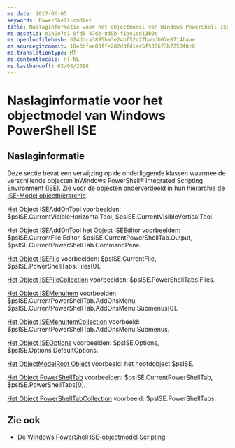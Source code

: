 ```yaml
---
ms.date: 2017-06-05
keywords: PowerShell-cmdlet
title: Naslaginformatie voor het objectmodel van Windows PowerShell ISE
ms.assetid: e1a9e7d1-0fd5-47de-8d9b-f1be1ed13b0c
ms.openlocfilehash: 624ddca3895ba3e24bf52a27babdb07e8714baae
ms.sourcegitcommit: 18e3bfae83ffe282d3fd1a45f5386f3b7250f0c0
ms.translationtype: MT
ms.contentlocale: nl-NL
ms.lasthandoff: 02/08/2018
---
```

# <a name="windows-powershell-ise-object-model-reference"></a>Naslaginformatie voor het objectmodel van Windows PowerShell ISE
  
## <a name="object-model-reference"></a>Naslaginformatie
 Deze sectie bevat een verwijzing op de onderliggende klassen waarmee de verschillende objecten inWindows PowerShell® Integrated Scripting Environment (ISE). Zie voor de objecten onderverdeeld in hun hiërarchie [de ISE-Model objecthiërarchie](The-ISE-Object-Model-Hierarchy.md).

 [Het Object ISEAddOnTool](The-ISEAddOnTool-Object.md) voorbeelden: $psISE.CurrentVisibleHorizontalTool, $psISE.CurrentVisibleVerticalTool.

 [Het Object ISEAddOnTool](The-ISEAddOnTool-Object.md) [het Object ISEEditor](The-ISEEditor-Object.md) voorbeelden: $psISE.CurrentFile.Editor, $psISE.CurrentPowerShellTab.Output, $psISE.CurrentPowerShellTab.CommandPane.

 [Het Object ISEFile](The-ISEFile-Object.md) voorbeelden: $psISE.CurrentFile, $psISE.PowerShellTabs.Files\[0\].

 [Het Object ISEFileCollection](The-ISEFileCollection-Object.md) voorbeelden: $psISE.PowerShellTabs.Files.

 [Het Object ISEMenuItem](The-ISEMenuItem-Object.md) voorbeelden: $psISE.CurrentPowerShellTab.AddOnsMenu, $psISE.CurrentPowerShellTab.AddOnsMenu.Submenus\[0\].

 [Het Object ISEMenuItemCollection](The-ISEMenuItemCollection-Object.md) voorbeeld: $psISE.CurrentPowerShellTab.AddOnsMenu.Submenus.

 [Het Object ISEOptions](The-ISEOptions-Object.md) voorbeelden: $psISE.Options, $psISE.Options.DefaultOptions.

 [Het ObjectModelRoot Object](The-ObjectModelRoot-Object.md) voorbeeld: het hoofdobject $psISE.

 [Het Object PowerShellTab](The-PowerShellTab-Object.md) voorbeelden: $psISE.CurrentPowerShellTab, $psISE.PowerShellTabs\[0\].

 [Het Object PowerShellTabCollection](The-PowerShellTabCollection-Object.md) voorbeeld: $psISE.PowerShellTabs.

## <a name="see-also"></a>Zie ook
- [De Windows PowerShell ISE-objectmodel Scripting](The-Windows-PowerShell-ISE-Scripting-Object-Model.md)

